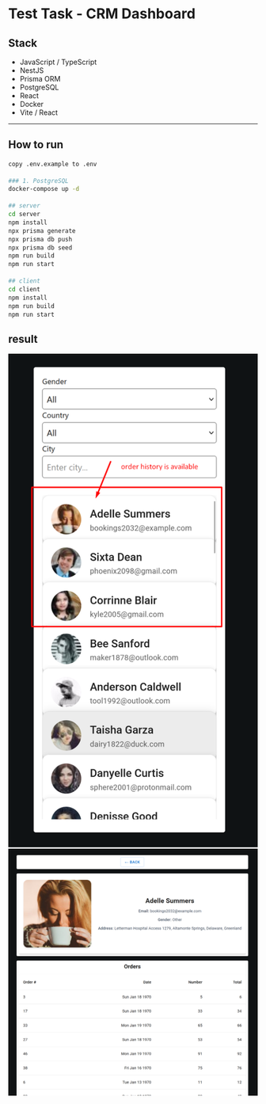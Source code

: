 # Test Task - CRM Dashboard

## Stack
- JavaScript / TypeScript
- NestJS
- Prisma ORM
- PostgreSQL
- React
- Docker
- Vite / React

---

## How to run


```bash
copy .env.example to .env

### 1. PostgreSQL
docker-compose up -d

## server 
cd server
npm install
npx prisma generate
npx prisma db push
npx prisma db seed
npm run build
npm run start

## client
cd client
npm install
npm run build
npm run start
```
## result
![alt text](image-2.png)
![alt text](image-3.png)
